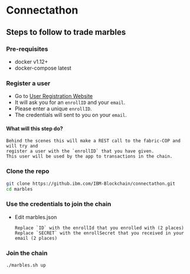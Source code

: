 # Connectathon

## Steps to follow to trade marbles

### Pre-requisites
- docker v1.12+
- docker-compose latest

### Register a user

- Go to [User Registration Website](http://connectathon-cop.blockchain.ibm.com)
- It will ask you for an `enrollID` and your `email`.
- Please enter a unique `enrollID`.
- The credentials will sent to you on your `email`.

#### What will this step do?
  ```
  Behind the scenes this will make a REST call to the fabric-COP and will try and 
  register a user with the `enrollID` that you have given.
  This user will be used by the app to transactions in the chain.
  ```

### Clone the repo
```bash
git clone https://github.ibm.com/IBM-Blockchain/connectathon.git
cd marbles
```

### Use the credentials to join the chain

- Edit marbles.json
  ```
  Replace `ID` with the enrollId that you enrolled with (2 places)
  Replace `SECRET` with the enrollSecret that you received in your email (2 places)
  ```

### Join the chain
```bash 
./marbles.sh up
```
